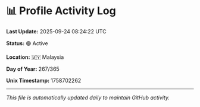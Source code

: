 # 📊 Profile Activity Log

**Last Update:** 2025-09-24 08:24:22 UTC

**Status:** 🟢 Active

**Location:** 🇲🇾 Malaysia

**Day of Year:** 267/365

**Unix Timestamp:** 1758702262

---

*This file is automatically updated daily to maintain GitHub activity.*
